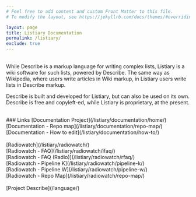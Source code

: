 ```yaml
---
# Feel free to add content and custom Front Matter to this file.
# To modify the layout, see https://jekyllrb.com/docs/themes/#overriding-theme-defaults

layout: page
title: Listiary Documentation
permalink: /listiary/
exclude: true
---
```

<br>While Describe is a markup language for writing complex lists, Listiary is a wiki software for such lists, powered by Describe. The same way as Wikipedia, where users write articles in Wiki markup, in Listiary users write lists in Describe markup.

Describe is built and developed for Listiary, but can also be used on its own. Describe is free and copyleft-ed, while Listiary is proprietary, at the present.

<br>
### Links
[Documentation Project](/listiary/documentation/home/)<br>
[Documentation - Repo map](/listiary/documentation/repo-map/)<br>
[Documentation - How to edit](/listiary/documentation/how-to/)<br>
<br>
[Radiowatch](/listiary/radiowatch/)<br>
[Radiowatch - FAQ](/listiary/radiowatch/ifaq/)<br>
[Radiowatch - FAQ (Radio)](/listiary/radiowatch/rfaq/)<br>
[Radiowatch - Pipeline K](/listiary/radiowatch/pipeline-k/)<br>
[Radiowatch - Pipeline W](/listiary/radiowatch/pipeline-w/)<br>
[Radiowatch - Repo Map](/listiary/radiowatch/repo-map/)<br>
<br>
[Project Describe](/language/)